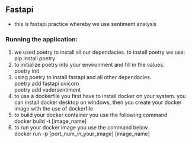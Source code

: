 ## Fastapi
- this is fastapi practice whereby we use sentiment analysis 
### Running the application:
1. we used poetry to install all our dependacies. to install poetry we use: <br/>
pip install poetry 
2. to initialize poetry into your environment and fill in the values. <br/>
poetry init
3. using poetry to install fastapi and all other dependacies.  <br/>
poetry add fastapi uvicorn <br/>
poetry add vadersentiment
4. to use a dockerfile you first have to install docker on your system. you can install docker desktop on windows, then you create your docker image with the use of dockerfile
5. to build your docker container you use the following command <br/>
docker build -t [image_name]
6. to run your docker image you use the command below. <br/>
docker run -p [port_num_in_your_image] [image_name]
